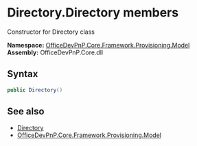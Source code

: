 # Directory.Directory members 
 Constructor for Directory class   

**Namespace:** [OfficeDevPnP.Core.Framework.Provisioning.Model](OfficeDevPnP.Core.Framework.Provisioning.Model.md)  
**Assembly:** OfficeDevPnP.Core.dll  
## Syntax
```C#
public Directory()
```
## See also
- [Directory](OfficeDevPnP.Core.Framework.Provisioning.Model.Directory.md)
- [OfficeDevPnP.Core.Framework.Provisioning.Model](OfficeDevPnP.Core.Framework.Provisioning.Model.md)

